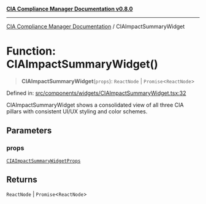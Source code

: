 [**CIA Compliance Manager Documentation v0.8.0**](../README.md)

***

[CIA Compliance Manager Documentation](../globals.md) / CIAImpactSummaryWidget

# Function: CIAImpactSummaryWidget()

> **CIAImpactSummaryWidget**(`props`): `ReactNode` \| `Promise`\<`ReactNode`\>

Defined in: [src/components/widgets/CIAImpactSummaryWidget.tsx:32](https://github.com/Hack23/cia-compliance-manager/blob/791b5a1b6e700c8b8480de209374e4cb1086330d/src/components/widgets/CIAImpactSummaryWidget.tsx#L32)

CIAImpactSummaryWidget shows a consolidated view of all three CIA pillars
with consistent UI/UX styling and color schemes.

## Parameters

### props

[`CIAImpactSummaryWidgetProps`](../interfaces/CIAImpactSummaryWidgetProps.md)

## Returns

`ReactNode` \| `Promise`\<`ReactNode`\>
